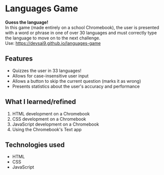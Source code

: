 # Languages Game
**Guess the language!** <br>
In this game (made entirely on a school Chromebook), the user is presented with a word or phrase in one of over 30 languages and must correctly type the language to move on to the next challenge. <br> 
Use: https://devsai9.github.io/languages-game

## Features
<ul>
  <li>Quizzes the user in 33 languages!</li>
  <li>Allows for case-insensitive user input</li>
  <li>Allows a button to skip the current question (marks it as wrong)</li>
  <li>Presents statistics about the user's accuracy and performance</li>
</ul>

## What I learned/refined
1. HTML development on a Chromebook
2. CSS development on a Chromebook
3. JavaScript development on a Chromebook
4. Using the Chromebook's Text app

## Technologies used
<ul>
  <li>HTML</li>
  <li>CSS</li>
  <li>JavaScript</li>
</ul>
